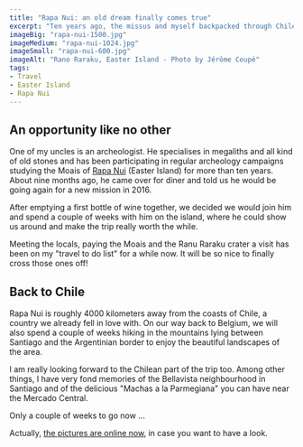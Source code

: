 ```yaml
---
title: "Rapa Nui: an old dream finally comes true"
excerpt: "Ten years ago, the missus and myself backpacked through Chile, Peru and Bolivia for three months. At the time, we didn't have the money to make it to Easter Island, but we promised ourselves we would go one day."
imageBig: "rapa-nui-1500.jpg"
imageMedium: "rapa-nui-1024.jpg"
imageSmall: "rapa-nui-600.jpg"
imageAlt: "Rano Raraku, Easter Island - Photo by Jérôme Coupé"
tags:
- Travel
- Easter Island
- Rapa Nui
---
```


## An opportunity like no other

One of my uncles is an archeologist. He specialises in megaliths and all kind of old stones and has been participating in regular archeology campaigns studying the Moais of [Rapa Nui](https://en.wikipedia.org/wiki/Easter_Island) (Easter Island) for more than ten years. About nine months ago, he came over for diner and told us he would be going again for a new mission in 2016.

After emptying a first bottle of wine together, we decided we would join him and spend a couple of weeks with him on the island, where he could show us around and make the trip really worth the while.

Meeting the locals, paying the Moais and the Ranu Raraku crater a visit has been on my "travel to do list" for a while now. It will be so nice to finally cross those ones off!

## Back to Chile

Rapa Nui is roughly 4000 kilometers away from the coasts of Chile, a country we already fell in love with. On our way back to Belgium, we will also spend a couple of weeks hiking in the mountains lying between Santiago and the Argentinian border to enjoy the beautiful landscapes of the area.

I am really looking forward to the Chilean part of the trip too. Among other things, I have very fond memories of the Bellavista neighbourhood in Santiago and of the delicious "Machas a la Parmegiana" you can have near the Mercado Central.

Only a couple of weeks to go now ...

Actually, [the pictures are online now](https://www.flickr.com/photos/g-rom/albums/72157663941247163), in case you want to have a look.
